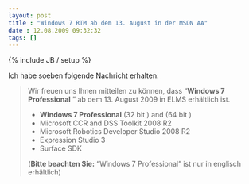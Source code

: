 ```yaml
---
layout: post
title : "Windows 7 RTM ab dem 13. August in der MSDN AA"
date : 12.08.2009 09:32:32
tags: []
---
```

{% include JB / setup %}

Ich habe soeben folgende Nachricht erhalten:

> Wir freuen uns Ihnen mitteilen zu können, dass “**Windows 7 Professional** ” ab dem 13. August 2009 in ELMS erhältlich ist.
> 
> *   **Windows 7 Professional** (32 bit ) and (64 bit )
> *   Microsoft CCR and DSS Toolkit 2008 R2
> *   Microsoft Robotics Developer Studio 2008 R2
> *   Expression Studio 3
> *   Surface SDK
> 
> (**Bitte beachten Sie:** “Windows 7 Professional” ist nur in englisch erhältlich)
